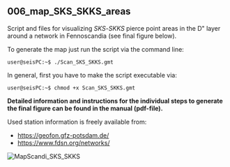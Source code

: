 ## 006_map_SKS_SKKS_areas

Script and files for visualizing _SKS_-_SKKS_ pierce point areas in the D" layer around a network in Fennoscandia (see final figure below).

To generate the map just run the script via the command line:

```console
user@seisPC:~$ ./Scan_SKS_SKKS.gmt
```
In general, first you have to make the script executable via:
```console
user@seisPC:~$ chmod +x Scan_SKS_SKKS.gmt
```
**Detailed information and instructions for the individual steps to generate the final figure can be found in the manual (pdf-file).**


Used station information is freely available from:
- https://geofon.gfz-potsdam.de/ 
- https://www.fdsn.org/networks/ 

![MapScandi_SKS_SKKS](https://user-images.githubusercontent.com/23025878/57453757-7b756580-7267-11e9-8618-c0f51034ef4b.png)
